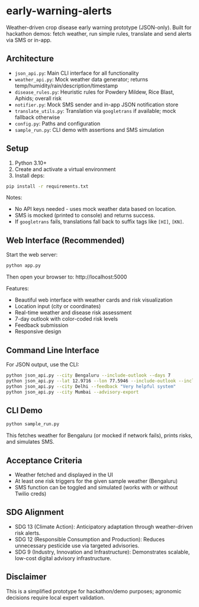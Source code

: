 # early-warning-alerts

Weather-driven crop disease early warning prototype (JSON-only). Built for hackathon demos: fetch weather, run simple rules, translate and send alerts via SMS or in-app.

## Architecture

- `json_api.py`: Main CLI interface for all functionality
- `weather_api.py`: Mock weather data generator; returns temp/humidity/rain/description/timestamp
- `disease_rules.py`: Heuristic rules for Powdery Mildew, Rice Blast, Aphids; overall risk
- `notifier.py`: Mock SMS sender and in-app JSON notification store
- `translate_utils.py`: Translation via `googletrans` if available; mock fallback otherwise
- `config.py`: Paths and configuration
- `sample_run.py`: CLI demo with assertions and SMS simulation

## Setup

1) Python 3.10+
2) Create and activate a virtual environment
3) Install deps:
```bash
pip install -r requirements.txt
```
Notes:
- No API keys needed - uses mock weather data based on location.
- SMS is mocked (printed to console) and returns success.
- If `googletrans` fails, translations fall back to suffix tags like `[HI]`, `[KN]`.

## Web Interface (Recommended)

Start the web server:
```bash
python app.py
```

Then open your browser to: http://localhost:5000

Features:
- Beautiful web interface with weather cards and risk visualization
- Location input (city or coordinates)
- Real-time weather and disease risk assessment
- 7-day outlook with color-coded risk levels
- Feedback submission
- Responsive design

## Command Line Interface

For JSON output, use the CLI:
```bash
python json_api.py --city Bengaluru --include-outlook --days 7
python json_api.py --lat 12.9716 --lon 77.5946 --include-outlook --include-historical
python json_api.py --city Delhi --feedback "Very helpful system"
python json_api.py --city Mumbai --advisory-export
```

## CLI Demo

```bash
python sample_run.py
```
This fetches weather for Bengaluru (or mocked if network fails), prints risks, and simulates SMS.

## Acceptance Criteria

- Weather fetched and displayed in the UI
- At least one risk triggers for the given sample weather (Bengaluru)
- SMS function can be toggled and simulated (works with or without Twilio creds)

## SDG Alignment

- SDG 13 (Climate Action): Anticipatory adaptation through weather-driven risk alerts.
- SDG 12 (Responsible Consumption and Production): Reduces unnecessary pesticide use via targeted advisories.
- SDG 9 (Industry, Innovation and Infrastructure): Demonstrates scalable, low-cost digital advisory infrastructure.

## Disclaimer

This is a simplified prototype for hackathon/demo purposes; agronomic decisions require local expert validation.


